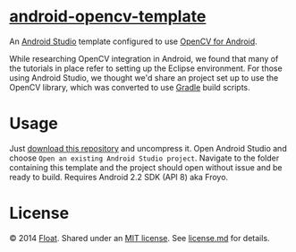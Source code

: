 # [android-opencv-template](https://github.com/gowithfloat/android-opencv-template)

An [Android Studio](http://developer.android.com/sdk/index.html) template configured to use [OpenCV for Android](http://opencv.org/platforms/android.html).

While researching OpenCV integration in Android, we found that many of the tutorials in place refer to setting up the Eclipse environment. For those using Android Studio, we thought we'd share an project set up to use the OpenCV library, which was converted to use [Gradle](https://www.gradle.org/) build scripts.

# Usage

Just [download this repository](https://github.com/floatlearning/android-opencv-template/archive/master.zip) and uncompress it. Open Android Studio and choose `Open an existing Android Studio project`. Navigate to the folder containing this template and the project should open without issue and be ready to build. Requires Android 2.2 SDK (API 8) aka Froyo.

# License

&copy; 2014 [Float](http://gowithfloat.com/). Shared under an [MIT license](https://en.wikipedia.org/wiki/MIT_License). See [license.md](./license.md) for details.
